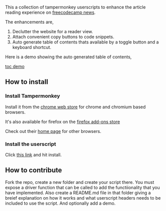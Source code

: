 This a collection of tampermonkey userscripts to enhance the article reading experience on [freecodecamp news](https://www.freecodecamp.org/news/).

The enhancements are,

1. Declutter the website for a reader view.
2. Attach convenient copy buttons to code snippets.
3. Auto generate table of contents thats available by a toggle button and a keyboard shortcut.

Here is a demo showing the auto generated table of contents,

[toc demo](https://github.com/renzhamin/freecodecamp-enhancer/assets/57265942/b78b84c2-fc68-44a1-9c4f-542260464491)

## How to install

### Install Tampermonkey

Install it from the [chrome web store](https://chrome.google.com/webstore/detail/tampermonkey/dhdgffkkebhmkfjojejmpbldmpobfkfo) for chrome and chromium based browsers.

It's also available for firefox on the [firefox add-ons store](https://addons.mozilla.org/en-US/firefox/addon/tampermonkey/)

Check out their [home page](https://www.tampermonkey.net) for other browsers.

### Install the userscript

Click [this link](https://github.com/renzhamin/freecodecamp-enhancer/raw/main/main.user.js) and hit install.

## How to contribute

Fork the repo, create a new folder and create your script there. You must expose a driver function that can be called to add the functiionality that you have implemented.
Also create a README.md file in that folder giving a breief explanation on how it works and what userscript headers needs to be included to use the script. And optionally add a demo.
